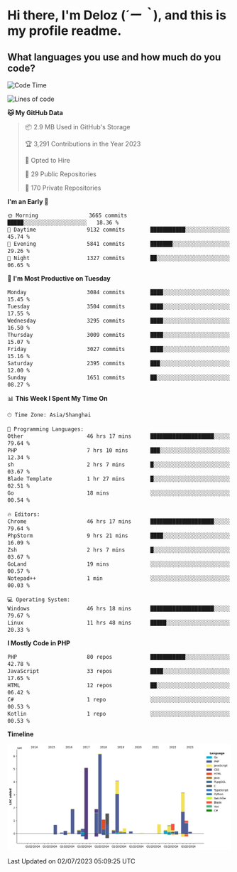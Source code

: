 # **Hi there, I'm Deloz (*´ー｀*), and this is my profile readme.**

## **What languages you use and how much do you code?**

<!--START_SECTION:waka-->
![Code Time](http://img.shields.io/badge/Code%20Time-1%2C800%20hrs%2032%20mins-blue)

![Lines of code](https://img.shields.io/badge/From%20Hello%20World%20I%27ve%20Written-31.2%20million%20lines%20of%20code-blue)

**🐱 My GitHub Data** 

> 📦 2.9 MB Used in GitHub's Storage 
 > 
> 🏆 3,291 Contributions in the Year 2023
 > 
> 💼 Opted to Hire
 > 
> 📜 29 Public Repositories 
 > 
> 🔑 170 Private Repositories 
 > 
**I'm an Early 🐤** 

```text
🌞 Morning                3665 commits        █████░░░░░░░░░░░░░░░░░░░░   18.36 % 
🌆 Daytime                9132 commits        ███████████░░░░░░░░░░░░░░   45.74 % 
🌃 Evening                5841 commits        ███████░░░░░░░░░░░░░░░░░░   29.26 % 
🌙 Night                  1327 commits        ██░░░░░░░░░░░░░░░░░░░░░░░   06.65 % 
```
📅 **I'm Most Productive on Tuesday** 

```text
Monday                   3084 commits        ████░░░░░░░░░░░░░░░░░░░░░   15.45 % 
Tuesday                  3504 commits        ████░░░░░░░░░░░░░░░░░░░░░   17.55 % 
Wednesday                3295 commits        ████░░░░░░░░░░░░░░░░░░░░░   16.50 % 
Thursday                 3009 commits        ████░░░░░░░░░░░░░░░░░░░░░   15.07 % 
Friday                   3027 commits        ████░░░░░░░░░░░░░░░░░░░░░   15.16 % 
Saturday                 2395 commits        ███░░░░░░░░░░░░░░░░░░░░░░   12.00 % 
Sunday                   1651 commits        ██░░░░░░░░░░░░░░░░░░░░░░░   08.27 % 
```


📊 **This Week I Spent My Time On** 

```text
🕑︎ Time Zone: Asia/Shanghai

💬 Programming Languages: 
Other                    46 hrs 17 mins      ████████████████████░░░░░   79.64 % 
PHP                      7 hrs 10 mins       ███░░░░░░░░░░░░░░░░░░░░░░   12.34 % 
sh                       2 hrs 7 mins        █░░░░░░░░░░░░░░░░░░░░░░░░   03.67 % 
Blade Template           1 hr 27 mins        █░░░░░░░░░░░░░░░░░░░░░░░░   02.51 % 
Go                       18 mins             ░░░░░░░░░░░░░░░░░░░░░░░░░   00.54 % 

🔥 Editors: 
Chrome                   46 hrs 17 mins      ████████████████████░░░░░   79.64 % 
PhpStorm                 9 hrs 21 mins       ████░░░░░░░░░░░░░░░░░░░░░   16.09 % 
Zsh                      2 hrs 7 mins        █░░░░░░░░░░░░░░░░░░░░░░░░   03.67 % 
GoLand                   19 mins             ░░░░░░░░░░░░░░░░░░░░░░░░░   00.57 % 
Notepad++                1 min               ░░░░░░░░░░░░░░░░░░░░░░░░░   00.03 % 

💻 Operating System: 
Windows                  46 hrs 18 mins      ████████████████████░░░░░   79.67 % 
Linux                    11 hrs 48 mins      █████░░░░░░░░░░░░░░░░░░░░   20.33 % 
```

**I Mostly Code in PHP** 

```text
PHP                      80 repos            ███████████░░░░░░░░░░░░░░   42.78 % 
JavaScript               33 repos            ████░░░░░░░░░░░░░░░░░░░░░   17.65 % 
HTML                     12 repos            ██░░░░░░░░░░░░░░░░░░░░░░░   06.42 % 
C#                       1 repo              ░░░░░░░░░░░░░░░░░░░░░░░░░   00.53 % 
Kotlin                   1 repo              ░░░░░░░░░░░░░░░░░░░░░░░░░   00.53 % 
```



**Timeline**

![Lines of Code chart](https://raw.githubusercontent.com/deloz/deloz/main/assets/bar_graph.png)


 Last Updated on 02/07/2023 05:09:25 UTC
<!--END_SECTION:waka-->
